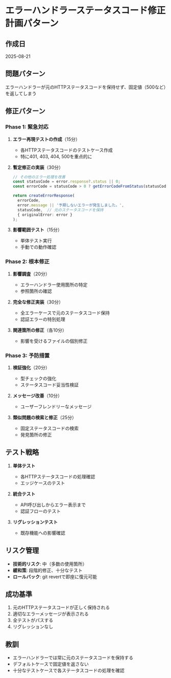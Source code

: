 # エラーハンドラーステータスコード修正計画パターン

## 作成日
2025-08-21

## 問題パターン
エラーハンドラーが元のHTTPステータスコードを保持せず、固定値（500など）を返してしまう

## 修正パターン

### Phase 1: 緊急対応
1. **エラー再現テストの作成**（15分）
   - 各HTTPステータスコードのテストケース作成
   - 特に401, 403, 404, 500を重点的に

2. **暫定修正の実装**（30分）
   ```typescript
   // その他のエラー処理を改善
   const statusCode = error.response?.status || 0;
   const errorCode = statusCode > 0 ? getErrorCodeFromStatus(statusCode) : ApiErrorCode.UNKNOWN_ERROR;
   
   return createErrorResponse(
     errorCode,
     error.message || '予期しないエラーが発生しました。',
     statusCode,  // 元のステータスコードを保持
     { originalError: error }
   );
   ```

3. **影響範囲テスト**（15分）
   - 単体テスト実行
   - 手動での動作確認

### Phase 2: 根本修正
1. **影響調査**（20分）
   - エラーハンドラー使用箇所の特定
   - 参照箇所の確認

2. **完全な修正実装**（30分）
   - 全エラーケースで元のステータスコード保持
   - 認証エラーの特別処理

3. **関連箇所の修正**（各10分）
   - 影響を受けるファイルの個別修正

### Phase 3: 予防措置
1. **検証強化**（20分）
   - 型チェックの強化
   - ステータスコード妥当性検証

2. **メッセージ改善**（10分）
   - ユーザーフレンドリーなメッセージ

3. **類似問題の検索と修正**（25分）
   - 固定ステータスコードの検索
   - 発見箇所の修正

## テスト戦略
1. **単体テスト**
   - 各HTTPステータスコードの処理確認
   - エッジケースのテスト

2. **統合テスト**
   - API呼び出しからエラー表示まで
   - 認証フローのテスト

3. **リグレッションテスト**
   - 既存機能への影響確認

## リスク管理
- **技術的リスク**: 中（多数の使用箇所）
- **緩和策**: 段階的修正、十分なテスト
- **ロールバック**: git revertで即座に復元可能

## 成功基準
1. 元のHTTPステータスコードが正しく保持される
2. 適切なエラーメッセージが表示される
3. 全テストがパスする
4. リグレッションなし

## 教訓
- エラーハンドラーでは常に元のステータスコードを保持する
- デフォルトケースで固定値を返さない
- 十分なテストケースで各ステータスコードの処理を確認